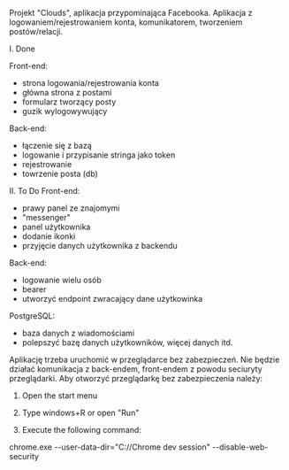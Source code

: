 Projekt "Clouds", aplikacja przypominająca Facebooka. Aplikacja z logowaniem/rejestrowaniem konta, komunikatorem, tworzeniem postów/relacji.

I. Done

Front-end:
- strona logowania/rejestrowania konta
- główna strona z postami
- formularz tworzący posty
- guzik wylogowywujący

Back-end:
- łączenie się z bazą
- logowanie i przypisanie stringa jako token
- rejestrowanie
- towrzenie posta (db)

II. To Do
Front-end:
- prawy panel ze znajomymi
- "messenger"
- panel użytkownika
- dodanie ikonki
- przyjęcie danych użytkownika z backendu

Back-end:
- logowanie wielu osób
- bearer
- utworzyć endpoint zwracający dane użytkowinka

PostgreSQL:
- baza danych z wiadomościami
- polepszyć bazę danych użytkowników, więcej danych itd.



Aplikację trzeba uruchomić w przeglądarce bez zabezpieczeń. Nie będzie działać komunikacja z back-endem, front-endem z powodu seciuryty przeglądarki.
Aby otworzyć przeglądarkę bez zabezpieczenia należy:

1. Open the start menu

2. Type windows+R or open "Run"

3. Execute the following command:

 chrome.exe --user-data-dir="C://Chrome dev session" --disable-web-security
